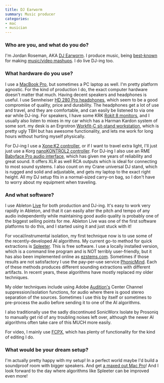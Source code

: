 ```yaml
---
title: DJ Earworm
summary: Music producer
categories:
- mac
- musician
---
```


### Who are you, and what do you do?

I'm Jordan Roseman, AKA [DJ Earworm](https://www.youtube.com/user/djearworm "Jordan's YouTube account."). I produce music, being [best-known](https://www.youtube.com/watch?v=iNzrwh2Z2hQ "Jordan's 'Blame It On The Pop' mashup on YouTube.") for making [music/video mashups](https://www.youtube.com/watch?v=UhIte8t6BEg "Jordan's 'Decade of Pop' on YouTube."). I do live DJ-ing too.

### What hardware do you use?

I use a [MacBook Pro][macbook-pro], but sometimes a PC laptop as well. I'm pretty platform agnostic. For the kind of production I do, the exact computer hardware doesn't matter that much. Having decent speakers and headphones is useful. I use Sennheiser [HD 280 Pro headphones][hd-280-pro], which seem to be a good compromise of quality, price and durability. The headphones get a lot of use and travel, and they are comfortable, and can easily be listened to via one ear while DJ-ing. For speakers, I have some KRK [Rokit 8 monitors][rokit-8], and I usually also listen to mixes in my car which has a Harman Kardon system of some sort. my desk is an Ergrotron [Workfit-C sit-stand workstation][workfit-c], which is pretty ugly TBH but has awesome functionality, and lets me work for long hours without hurting myself physically.

For DJ-ing I use a [Xone:K2 controller][xone-k2], or if I want to travel extra light, I'll just just use a Korg [nanoKONTROL2 controller][nanokontrol2]. For DJ-ing I also use an RME [Babyface Pro audio interface][babyface-pro], which has given me years of reliability and great sound. It offers XLR as well RCA outputs which is ideal for connecting to most sound systems. I also count on my Crane universal DJ stand, which is rugged and solid and adjustable, and gets my laptop to the exact right height. All my DJ setup fits in a normal-sized carry-on bag, so I don't have to worry about my equipment when traveling.

### And what software?

I use Ableton [Live][] for both production and DJ-ing. It's easy to work very rapidly in Ableton, and that it can easily alter the pitch and tempo of any audio independently while maintaining good audio quality is probably one of the biggest selling points for me. Ableton Live was one of the first software platforms to do this, and I started using it and just stuck with it! 

For vocal/instrumental isolation, my first technique now is to use some of the recently-developed AI algorithms. My current go-to method for quick extractions is [Spleeter][]. This is free software. I use a locally installed version, which is a command line program and is NOT terribly user-friendly, but it has also been implemented online as [ezstems.com](https://ezstems.com/ "A website that uses Spleeter to separate vocals and instruments in audio tracks."). Sometimes if those results are not satisfactory I use the pay-per-use service [PhonicMind][]. Each of these methods produces different sounding extractions with different artifacts. In recent years, these algorithms have mostly replaced my older techniques.

My older techniques include using Adobe [Audition's][audition] Center Channel suppression/isolation functions, for audio where there is good stereo separation of the sources. Sometimes I use this by itself or sometimes to pre-process the audio before sending it to one of the AI algorithms.

I also traditionally use the sadly discontinued SonicWorx Isolate by Prosoniq to manually get rid of any troubling noises left over, although the newer AI algorithms often take care of this MUCH more easily.

For video, I mainly use [FCPX][final-cut-pro-x], which has plenty of functionality for the kind of editing I do.

### What would be your dream setup?

I'm actually pretty happy with my setup! In a perfect world maybe I'd build a soundproof room with bigger speakers. And get [a maxed out Mac Pro](https://appleinsider.com/articles/19/12/10/a-maxed-out-mac-pro-will-cost-you-53000----without-display "An AppleInsider article on the cost of a maxed-out Mac Pro.")! And I look forward to the day where algorithms like Spleeter can be improved even more!

[audition]: https://creative.adobe.com/products/audition "An audio editing software suite."
[babyface-pro]: https://babyface.rme-audio.de/ "A USB audio interface."
[final-cut-pro-x]: https://en.wikipedia.org/wiki/Final_Cut_Pro_X "A nonlinear video editor."
[hd-280-pro]: https://www.amazon.com/Sennheiser-HD-280-Pro-Headphones/dp/B000065BPB "Closed stereo headphones."
[live]: https://www.ableton.com/en/live/ "Musical creation software."
[macbook-pro]: https://www.apple.com/macbook-pro/ "A laptop."
[nanokontrol2]: https://www.korg.com/us/products/computergear/nanokontrol2/ "A USB MIDI controller."
[phonicmind]: https://phonicmind.com/ "A service for separating vocals and instruments in audio tracks."
[rokit-8]: https://www.amazon.com/KRK-RP8G3-NA-Generation-Powered-Monitor/dp/B00FXBIG1G/ "A pair of powered speakers."
[spleeter]: https://github.com/deezer/spleeter "A tool to separate voice and instruments from audio tracks."
[workfit-c]: https://www.ergotron.com/en-us/products/product-details/24-216#/ "A sit-stand desk."
[xone-k2]: https://www.allen-heath.com/ahproducts/xonek2/ "A MIDI controller."
